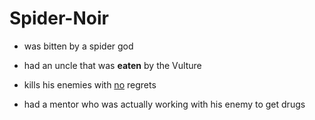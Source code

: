 # Spider-Noir
- was bitten by a spider god
- had an uncle that was **eaten** by the Vulture
- kills his enemies with [no](/wiki/cats) regrets
- had a mentor who was actually working with his enemy to get drugs